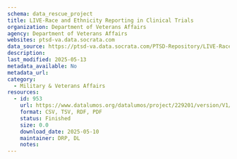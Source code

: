 ```yaml
---
schema: data_rescue_project 
title: LIVE-Race and Ethnicity Reporting in Clinical Trials
organization: Department of Veterans Affairs
agency: Department of Veterans Affairs
websites: ptsd-va.data.socrata.com
data_source: https://ptsd-va.data.socrata.com/PTSD-Repository/LIVE-Race-and-Ethnicity-Reporting-in-Clinical-Tria/fvj5-xmuk
description: 
last_modified: 2025-05-13
metadata_available: No
metadata_url: 
category:
  - Military & Veterans Affairs 
resources:
  - id: 953
    url: https://www.datalumos.org/datalumos/project/229201/version/V1/view
    format: CSV, TSV, RDF, PDF
    status: Finished
    size: 0.0
    download_date: 2025-05-10
    maintainer: DRP, DL
    notes: 
---
```

